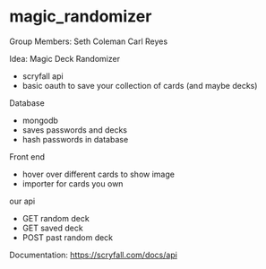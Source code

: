 # magic_randomizer

Group Members:
Seth Coleman
Carl Reyes

Idea: Magic Deck Randomizer

- scryfall api
- basic oauth to save your collection of cards (and maybe decks)

Database
- mongodb
- saves passwords and decks
- hash passwords in database

Front end
- hover over different cards to show image
- importer for cards you own

our api
- GET random deck
- GET saved deck
- POST past random deck

Documentation:
https://scryfall.com/docs/api
